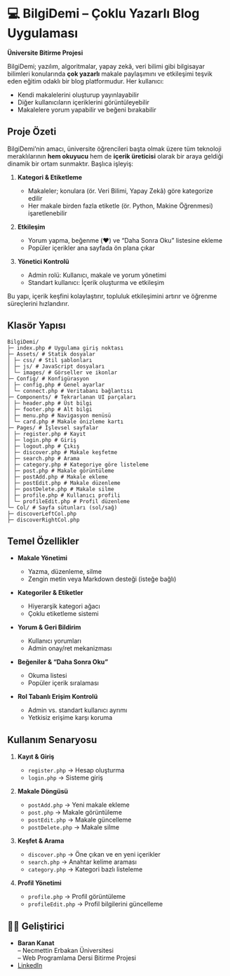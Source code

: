 # 💻 BilgiDemi – Çoklu Yazarlı Blog Uygulaması

**Üniversite Bitirme Projesi**

BilgiDemi; yazılım, algoritmalar, yapay zekâ, veri bilimi gibi bilgisayar bilimleri konularında **çok yazarlı** makale paylaşımını ve etkileşimi teşvik eden eğitim odaklı bir blog platformudur. Her kullanıcı:

- Kendi makalelerini oluşturup yayınlayabilir  
- Diğer kullanıcıların içeriklerini görüntüleyebilir  
- Makalelere yorum yapabilir ve beğeni bırakabilir  


## Proje Özeti

BilgiDemi’nin amacı, üniversite öğrencileri başta olmak üzere tüm teknoloji meraklılarının **hem okuyucu** hem de **içerik üreticisi** olarak bir araya geldiği dinamik bir ortam sunmaktır. Başlıca işleyiş:

1. **Kategori & Etiketleme**  
   - Makaleler; konulara (ör. Veri Bilimi, Yapay Zekâ) göre kategorize edilir  
   - Her makale birden fazla etiketle (ör. Python, Makine Öğrenmesi) işaretlenebilir  

2. **Etkileşim**  
   - Yorum yapma, beğenme (❤️) ve “Daha Sonra Oku” listesine ekleme  
   - Popüler içerikler ana sayfada ön plana çıkar  

3. **Yönetici Kontrolü**  
   - Admin rolü: Kullanıcı, makale ve yorum yönetimi  
   - Standart kullanıcı: İçerik oluşturma ve etkileşim  

Bu yapı, içerik keşfini kolaylaştırır, topluluk etkileşimini artırır ve öğrenme süreçlerini hızlandırır.


## Klasör Yapısı
```
BilgiDemi/
├─ index.php # Uygulama giriş noktası
├─ Assets/ # Statik dosyalar
│ ├─ css/ # Stil şablonları
│ ├─ js/ # JavaScript dosyaları
│ └─ images/ # Görseller ve ikonlar
├─ Config/ # Konfigürasyon
│ ├─ config.php # Genel ayarlar
│ └─ connect.php # Veritabanı bağlantısı
├─ Components/ # Tekrarlanan UI parçaları
│ ├─ header.php # Üst bilgi
│ ├─ footer.php # Alt bilgi
│ ├─ menu.php # Navigasyon menüsü
│ └─ card.php # Makale önizleme kartı
├─ Pages/ # İşlevsel sayfalar
│ ├─ register.php # Kayıt
│ ├─ login.php # Giriş
│ ├─ logout.php # Çıkış
│ ├─ discover.php # Makale keşfetme
│ ├─ search.php # Arama
│ ├─ category.php # Kategoriye göre listeleme
│ ├─ post.php # Makale görüntüleme
│ ├─ postAdd.php # Makale ekleme
│ ├─ postEdit.php # Makale düzenleme
│ ├─ postDelete.php # Makale silme
│ ├─ profile.php # Kullanıcı profili
│ └─ profileEdit.php # Profil düzenleme
└─ Col/ # Sayfa sütunları (sol/sağ)
├─ discoverLeftCol.php
├─ discoverRightCol.php
```

## Temel Özellikler

- **Makale Yönetimi**  
  - Yazma, düzenleme, silme  
  - Zengin metin veya Markdown desteği (isteğe bağlı)

- **Kategoriler & Etiketler**  
  - Hiyerarşik kategori ağacı  
  - Çoklu etiketleme sistemi  

- **Yorum & Geri Bildirim**  
  - Kullanıcı yorumları  
  - Admin onay/ret mekanizması  

- **Beğeniler & “Daha Sonra Oku”**  
  - Okuma listesi  
  - Popüler içerik sıralaması  

- **Rol Tabanlı Erişim Kontrolü**  
  - Admin vs. standart kullanıcı ayrımı  
  - Yetkisiz erişime karşı koruma
 

## Kullanım Senaryosu

1. **Kayıt & Giriş**  
   - `register.php` → Hesap oluşturma  
   - `login.php` → Sisteme giriş  

2. **Makale Döngüsü**  
   - `postAdd.php` → Yeni makale ekleme  
   - `post.php` → Makale görüntüleme  
   - `postEdit.php` → Makale güncelleme  
   - `postDelete.php` → Makale silme  

3. **Keşfet & Arama**  
   - `discover.php` → Öne çıkan ve en yeni içerikler  
   - `search.php` → Anahtar kelime araması  
   - `category.php` → Kategori bazlı listeleme  

4. **Profil Yönetimi**  
   - `profile.php` → Profil görüntüleme  
   - `profileEdit.php` → Profil bilgilerini güncelleme


## 🧑‍💻 Geliştirici

- **Baran Kanat**  
  – Necmettin Erbakan Üniversitesi  
  – Web Programlama Dersi Bitirme Projesi  
- [LinkedIn](https://www.linkedin.com/in/baran-kanat)  
